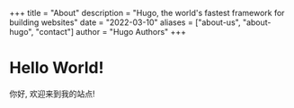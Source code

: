 +++
title = "About"
description = "Hugo, the world's fastest framework for building websites"
date = "2022-03-10"
aliases = ["about-us", "about-hugo", "contact"]
author = "Hugo Authors"
+++

# Hello World!

你好, 欢迎来到我的站点!
